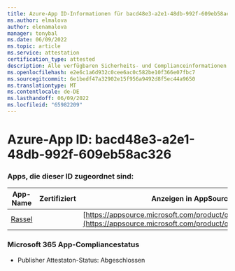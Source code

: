 ```yaml
---
title: Azure-App ID-Informationen für bacd48e3-a2e1-48db-992f-609eb58ac326
ms.author: elmalova
author: elenamalova
manager: tonybal
ms.date: 06/09/2022
ms.topic: article
ms.service: attestation
certification_type: attested
description: Alle verfügbaren Sicherheits- und Complianceinformationen für bacd48e3-a2e1-48db-992f-609eb58ac326.
ms.openlocfilehash: e2e6c1a6d932c0cee6ac0c582be10f366e07fbc7
ms.sourcegitcommit: 6e1bedf47a32902e15f956a9492d8f5ec44a9650
ms.translationtype: MT
ms.contentlocale: de-DE
ms.lasthandoff: 06/09/2022
ms.locfileid: "65982209"
---
```

# <a name="azure-app-id-bacd48e3-a2e1-48db-992f-609eb58ac326"></a>Azure-App ID: bacd48e3-a2e1-48db-992f-609eb58ac326


### <a name="apps-associated-with-this-id"></a>Apps, die dieser ID zugeordnet sind:
| **App-Name** | **Zertifiziert** | **Anzeigen in AppSource** |
|--------------|---------------|-----------------------|
| [Rassel](../forward/WA200004030.md) |  | [https://appsource.microsoft.com/product/office/WA200004030](https://appsource.microsoft.com/product/office/WA200004030) |

### <a name="microsoft-365-app-compliance-status"></a>Microsoft 365 App-Compliancestatus
- Publisher Attestaton-Status: Abgeschlossen
